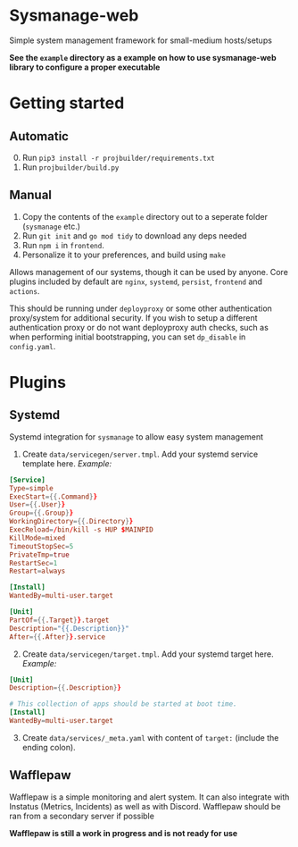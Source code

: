 # Sysmanage-web

Simple system management framework for small-medium hosts/setups

**See the ``example`` directory as a example on how to use sysmanage-web library to configure a proper executable**

# Getting started

## Automatic

0. Run ``pip3 install -r projbuilder/requirements.txt``
1. Run ``projbuilder/build.py``

## Manual

1. Copy the contents of the ``example`` directory out to a seperate folder (``sysmanage`` etc.)
2. Run ``git init`` and ``go mod tidy`` to download any deps needed
3. Run ``npm i`` in ``frontend``.
4. Personalize it to your preferences, and build using ``make``

Allows management of our systems, though it can be used by anyone. 
Core plugins included by default are ``nginx``, ``systemd``, ``persist``, ``frontend`` and ``actions``.

This should be running under ``deployproxy`` or some other authentication proxy/system for additional security. If you wish to setup a different authentication proxy or do not want deployproxy auth checks, such as when performing initial bootstrapping, you can set ``dp_disable`` in ``config.yaml``.

# Plugins

## Systemd

Systemd integration for ``sysmanage`` to allow easy system management

1. Create ``data/servicegen/server.tmpl``. Add your systemd service template here. *Example:*

```toml
[Service]
Type=simple
ExecStart={{.Command}}
User={{.User}}
Group={{.Group}}
WorkingDirectory={{.Directory}}
ExecReload=/bin/kill -s HUP $MAINPID
KillMode=mixed
TimeoutStopSec=5
PrivateTmp=true
RestartSec=1
Restart=always

[Install]
WantedBy=multi-user.target

[Unit]
PartOf={{.Target}}.target
Description="{{.Description}}"
After={{.After}}.service
```

2. Create ``data/servicegen/target.tmpl``. Add your systemd target here. *Example:*

```toml
[Unit]
Description={{.Description}}

# This collection of apps should be started at boot time.
[Install]
WantedBy=multi-user.target
```

3. Create ``data/services/_meta.yaml`` with content of ``target:`` (include the ending colon).

## Wafflepaw

Wafflepaw is a simple monitoring and alert system. It can also integrate with Instatus (Metrics, Incidents) as well as with Discord. Wafflepaw should be ran from a secondary server if possible

**Wafflepaw is still a work in progress and is not ready for use**
